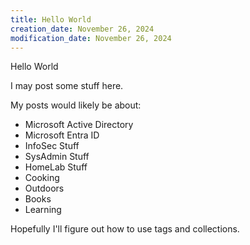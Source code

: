 ```yaml
---
title: Hello World
creation_date: November 26, 2024
modification_date: November 26, 2024
---
```

Hello World

I may post some stuff here.

My posts would likely be about:
- Microsoft Active Directory
- Microsoft Entra ID
- InfoSec Stuff
- SysAdmin Stuff
- HomeLab Stuff
- Cooking
- Outdoors
- Books
- Learning

Hopefully I'll figure out how to use tags and collections.
